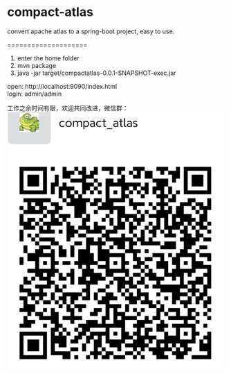 # compact-atlas

convert apache atlas to a spring-boot project, easy to use.  

====================
1. enter the home folder  
2. mvn package  
3. java -jar target/compactatlas-0.0.1-SNAPSHOT-exec.jar  

open: http://localhost:9090/index.html  
login: admin/admin

工作之余时间有限，欢迎共同改进，微信群：
![alt text](https://github.com/mark800/compact-atlas/blob/main/initModelsData/compactatlas.png?raw=true)
